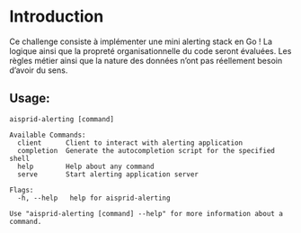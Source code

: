 # Introduction

Ce challenge consiste à implémenter une mini alerting stack en Go !
La logique ainsi que la propreté organisationnelle du code seront évaluées.
Les règles métier ainsi que la nature des données n’ont pas réellement besoin d’avoir du sens.

## Usage:

```console
aisprid-alerting [command]

Available Commands:
  client      Client to interact with alerting application
  completion  Generate the autocompletion script for the specified shell
  help        Help about any command
  serve       Start alerting application server

Flags:
  -h, --help   help for aisprid-alerting

Use "aisprid-alerting [command] --help" for more information about a command.
```
